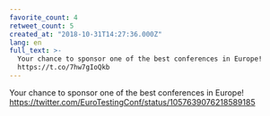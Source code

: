 ```yaml
---
favorite_count: 4
retweet_count: 5
created_at: "2018-10-31T14:27:36.000Z"
lang: en
full_text: >-
  Your chance to sponsor one of the best conferences in Europe!
  https://t.co/7hw7gIoQkb
---
```


Your chance to sponsor one of the best conferences in Europe!
<https://twitter.com/EuroTestingConf/status/1057639076218589185>
